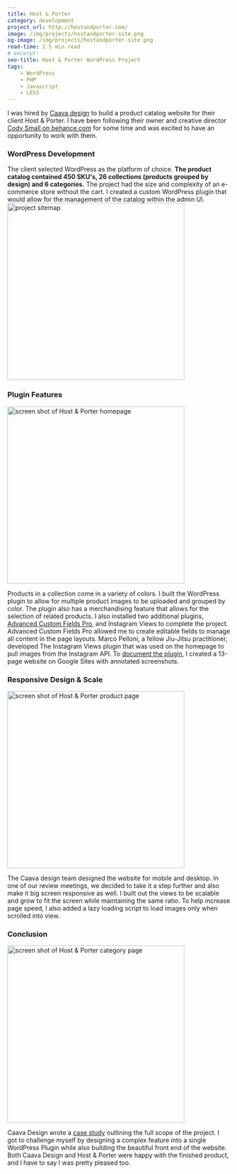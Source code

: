 ```yaml
---
title: Host & Porter
category: development
project_url: http://hostandporter.com/
image: /img/projects/hostandporter-site.png
og-image: /img/projects/hostandporter-site.png
read-time: 1.5 min read
# excerpt:
seo-title: Host & Porter WordPress Project
tags:
    - WordPress
    - PHP
    - Javascript
    - LESS
---
```

I was hired by [Caava design](https://caavadesign.com/) to build a product catalog website for their client Host & Porter.<!--more--> I have been following their owner and creative director [Cody Small on behance.com](https://www.behance.net/codysmall) for some time and was excited to have an opportunity to work with them.

### WordPress Development

The client selected WordPress as the platform of choice. **The product catalog contained 450 SKU's, 26 collections (products grouped by design) and 6 categories.** The project had the size and complexity of an e-commerce store without the cart. I created a custom WordPress plugin that would allow for the management of the catalog within the admin UI.
<img class="full-width" style="max-width: 1420px" width="400" height="400" src="{{ '/img/projects/hostandporter-site-map-alt.png' | absolute_url }}" alt="project sitemap">

### Plugin Features

<img class="full-width" width="400" height="400" src="{{ '/img/projects/hostandporter-homepage.png' | absolute_url }}" alt="screen shot of Host & Porter homepage">

Products in a collection come in a variety of colors. I built the WordPress plugin to allow for multiple product images to be uploaded and grouped by color. The plugin also has a merchandising feature that allows for the selection of related products. I also installed two additional plugins, [Advanced Custom Fields Pro](https://www.advancedcustomfields.com/pro/), and Instagram Views to complete the project. Advanced Custom Fields Pro allowed me to create editable fields to manage all content in the page layouts. Marco Pelloni, a fellow Jiu-Jitsu practitioner, developed The Instagram Views plugin that was used on the homepage to pull images from the Instagram API. To [document the plugin](https://sites.google.com/view/hp-wordpress-site/), I created a 13-page website on Google Sites with annotated screenshots.

### Responsive Design & Scale

<img class="full-width" width="400" height="400" src="{{ '/img/projects/hostandporter-product.png' | absolute_url }}" alt="screen shot of Host & Porter product page">

The Caava design team designed the website for mobile and desktop. In one of our review meetings, we decided to take it a step further and also make it big screen responsive as well. I built out the views to be scalable and grow to fit the screen while maintaining the same ratio. To help increase page speed, I also added a lazy loading script to load images only when scrolled into view.

### Conclusion

<img class="full-width" width="400" height="400" src="{{ '/img/projects/hostandporter-category.png' | absolute_url }}" alt="screen shot of Host & Porter category page">

Caava Design wrote a [case study](https://caavadesign.com/project/host-porter-brand-packaging-and-website/) outlining the full scope of the project. I got to challenge myself by designing a complex feature into a single WordPress Plugin while also building the beautiful front end of the website. Both Caava Design and Host & Porter were happy with the finished product, and I have to say I was pretty pleased too.